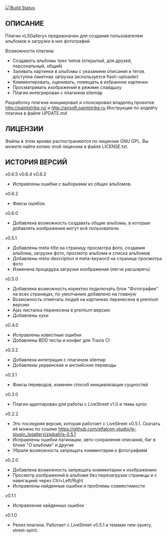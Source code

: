 [![Build Status](https://secure.travis-ci.org/stfalcon-studio/ls-plugin_lsgallery.png?branch=master)](https://travis-ci.org/stfalcon-studio/ls-plugin_lsgallery)

ОПИСАНИЕ
--------

Плагин «LSGallery» предназначен для создания пользователем альбомов и загрузки в них фотографий.

Возможности плагина:
* Создавать альбомы трех типов (открытый, для друзей, персональный, общий)
* Заливать картинки в альбомы с указанием описания и тегов. доступна пакетная загрузка (используется flash-uploader)
* Комментировать, оценивать, помещать в избранное картинки
* Просматривать изображений в режиме слайдшоу
* Плагин интегрирован с плагином sitemap

Разработку плагина инициировал и спонсировал владелец проектов http://paintstrike.ru/ и http://airsoft.paintstrike.ru
Инструкции по апдейту плагина в файле UPDATE.md

ЛИЦЕНЗИИ
--------

Файлы в этом архиве распостраняются по лицензии GNU GPL. Вы можете найти копию
этой лицензии в файле LICENSE.txt.

ИСТОРИЯ ВЕРСИЙ
--------------
v0.6.5
v0.6.4
v0.6.3
- Исправлены ошибки с выборками из общих альбомов.

v0.6.2
- Фиксы ошибок.

v0.6.0
- Добавлена возможность создавать общие альбомы, в которые добавлять изображения могут всё пользователи.

v0.5.1
- Добавлены meta-title на страницу просмотра фото, создания альбома, загрузки фото, просмотр альбома и списка альбомов
- Добавлены meta-description и meta-keyword на странице просмотра фото
- Изменена процедура загрузки изображения (легче расширять)

v0.5.0
- Добавлена возможность коректно подключать блок "Фотографии" на всех страницах, по умолчанию добавлено на главную
- Возможность отмечать людей на картинках перенесена в premium версию
- Ajax листалка перенесена в premium версию
- Добавлены хуки

v0.4.0
- Исправлены известные ошибки
- Добавлены BDD тесты и конфиг для Travis CI

v0.3.2
- Добавлена интеграция с плагином sitemap
- Добавлены украинские и английские переводы

v0.3.1
- Фиксы переводов, изменен способ инициализации сущностей

v0.3.0
- Плагин адаптирован для работы с LiveStreet v1.0 и темы synio

v0.2.2
- Это последняя версия, которая работает с LiveStreet v0.5.1. Скачать её можно по ссылке https://github.com/stfalcon-studio/ls-plugin_lsgallery/zipball/ls-0.5.1
- Исправлены ошибки пагинации, авто-сохранения описаний, баг в блоке "О альбоме" и другие
- Убрали возможность запрещать комментарии к фотографиям

v0.2.0
- Добавлена возможность запрещать комментарии к изображению
- Просмотр изображений в альбоме без перезагрузки страницы и с навигацией через Ctrl+Left/Right
- Исправлены найденные ошибки и проблемы совместимости

v0.1.1
- Исправление найденных ошибок

v0.1.0
- Релиз плагина. Работает с LiveStreet v0.5.1 и темами new-jquery, street-spirit.
